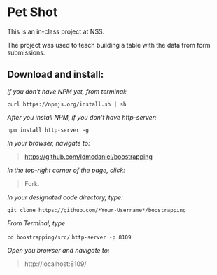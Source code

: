 # Pet Shot

This is an in-class project at NSS.

The project was used to teach building a table with the data from form submissions.

## Download and install:

*If you don't have NPM yet, from terminal:*

````curl https://npmjs.org/install.sh | sh````

*After you install NPM, if you don't have http-server:*

````npm install http-server -g````

*In your browser, navigate to:*
>https://github.com/ldmcdaniel/boostrapping

*In the top-right corner of the page, click:*

>Fork.

*In your designated code directory, type:*

````git clone https://github.com/*Your-Username*/boostrapping````

*From Terminal, type*

````cd boostrapping/src/````
````http-server -p 8109````

*Open you browser and navigate to:*

>http://localhost:8109/
